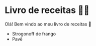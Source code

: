 # Livro de receitas :man_cook:

Olá! Bem vindo ao meu livro de receitas :wave:



-  Strogonoff de frango
-  Pavê

